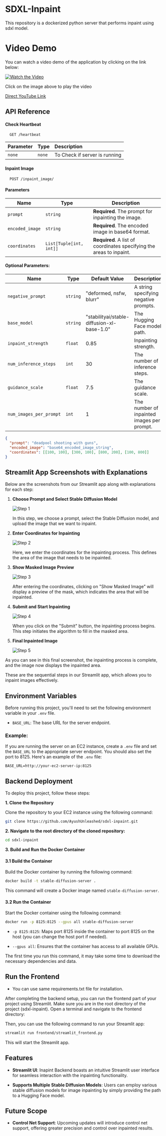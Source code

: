 
# SDXL-Inpaint

This repository is a dockerized python server that performs inpaint using sdxl model.

# Video Demo

You can watch a video demo of the application by clicking on the link below:

[![Watch the Video](https://img.youtube.com/vi/Xdjog1_NzsI/0.jpg)](https://www.youtube.com/watch?v=Xdjog1_NzsI)

Click on the image above to play the video

[Direct YouTube Link](https://www.youtube.com/watch?v=Xdjog1_NzsI)

## API Reference

#### Check Heartbeat

```http
  GET /heartbeat
```

| Parameter | Type     | Description                |
| :-------- | :------- | :------------------------- |
| `none` | `none` | To Check if server is running |

#### Inpaint Image

```http
  POST /inpaint_image/
```
#### Parameters

| Name             | Type     | Description                        |
| ---------------- | -------- | ---------------------------------- |
| `prompt`         | `string` | **Required**. The prompt for inpainting the image. |
| `encoded_image`  | `string` | **Required**. The encoded image in base64 format. |
| `coordinates`    | `List[Tuple[int, int]]` | **Required**. A list of coordinates specifying the areas to inpaint. |

#### Optional Parameters:

| Name                 | Type     | Default Value       | Description                                     |
| --------------------- | -------- | ------------------- | ----------------------------------------------- |
| `negative_prompt`    | `string` | "deformed, nsfw, blurr" | A string specifying negative prompts.       |
| `base_model`         | `string` | "stabilityai/stable-diffusion-xl-base-1.0" | The Hugging Face model path. |
| `inpaint_strength`   | `float`  | 0.85                | Inpainting strength.                            |
| `num_inference_steps` | `int`   | 30                  | The number of inference steps.                 |
| `guidance_scale`     | `float`  | 7.5                 | The guidance scale.                             |
| `num_images_per_prompt` | `int` | 1                   | The number of inpainted images per prompt.     |

```json
{
  "prompt": "deadpool shooting with guns",
  "encoded_image": "base64_encoded_image_string", 
  "coordinates": [[100, 100], [300, 100], [800, 200], [100, 800]]  
}
```

## Streamlit App Screenshots with Explanations

Below are the screenshots from our Streamlit app along with explanations for each step:

1. **Choose Prompt and Select Stable Diffusion Model**

   ![Step 1](assets/sd_1.png)

   In this step, we choose a prompt, select the Stable Diffusion model, and upload the image that we want to inpaint.

2. **Enter Coordinates for Inpainting**

   ![Step 2](assets/sd_2.png)

   Here, we enter the coordinates for the inpainting process. This defines the area of the image that needs to be inpainted.

3. **Show Masked Image Preview**

   ![Step 3](assets/sd_3.png)

   After entering the coordinates, clicking on "Show Masked Image" will display a preview of the mask, which indicates the area that will be inpainted.

4. **Submit and Start Inpainting**

   ![Step 4](assets/sd_4.png)

   When you click on the "Submit" button, the inpainting process begins. This step initiates the algorithm to fill in the masked area.

5. **Final Inpainted Image**

   ![Step 5](assets/sd_5.png)

As you can see in this final screenshot, the inpainting process is complete, and the image now displays the inpainted area.

These are the sequential steps in our Streamlit app, which allows you to inpaint images effectively.

## Environment Variables

Before running this project, you'll need to set the following environment variable in your `.env` file.

- `BASE_URL`: The base URL for the server endpoint.

### Example:

If you are running the server on an EC2 instance, create a `.env` file and set the `BASE_URL` to the appropriate server endpoint. You should also set the port to 8125. Here's an example of the `.env` file:

```plaintext
BASE_URL=http://your-ec2-server-ip:8125
```

## Backend Deployment

To deploy this project, follow these steps:

**1. Clone the Repository**

Clone the repository to your EC2 instance using the following command:

```bash
git clone https://github.com/AyushUnleashed/sdxl-inpaint.git
```

**2. Navigate to the root directory of the cloned repository:**

```bash
cd sdxl-inpaint
```

**3. Build and Run the Docker Container**

#### 3.1 Build the Container

Build the Docker container by running the following command:

```bash
docker build -t stable-diffusion-server .
```

This command will create a Docker image named `stable-diffusion-server`.

#### 3.2 Run the Container

Start the Docker container using the following command:

```bash
docker run -p 8125:8125 --gpus all stable-diffusion-server
```

- `-p 8125:8125`: Maps port 8125 inside the container to port 8125 on the host (you can change the host port if needed).

- `--gpus all`: Ensures that the container has access to all available GPUs.

The first time you run this command, it may take some time to download the necessary dependencies and data.

##  Run the Frontend

* You can use same requirements.txt file for installation.

After completing the backend setup, you can run the frontend part of your project using Streamlit. Make sure you are in the root directory of the project (sdxl-inpaint). Open a terminal and navigate to the frontend directory:

Then, you can use the following command to run your Streamlit app:

```bash
streamlit run frontend/streamlit_frontend.py
```

This will start the Streamlit app.

## Features

- **Streamlit UI**: Inapint Backend boasts an intuitive Streamlit user interface for seamless interaction with the inpainting functionality.

- **Supports Multiple Stable Diffusion Models**: Users can employ various stable diffusion models for image inpainting by simply providing the path to a Hugging Face model.

## Future Scope

- **Control Net Support**: Upcoming updates will introduce control net support, offering greater precision and control over inpainted results.